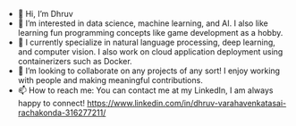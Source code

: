 - 👋 Hi, I’m Dhruv 
- 👀 I’m interested in data science, machine learning, and AI. I also like learning fun programming concepts like game development as a hobby. 
- 🌱 I currently specialize in natural language processing, deep learning, and computer vision. I also work on cloud application deployment using containerizers such as Docker.
- 💞️ I’m looking to collaborate on any projects of any sort! I enjoy working with people and making meaningful contributions. 
- 📫 How to reach me: You can contact me at my LinkedIn, I am always happy to connect! https://www.linkedin.com/in/dhruv-varahavenkatasai-rachakonda-316277211/
